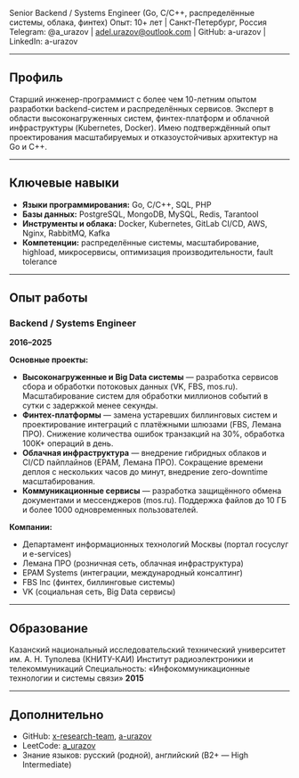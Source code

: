 Senior Backend / Systems Engineer (Go, C/C++, распределённые системы, облака, финтех)
Опыт: 10+ лет | Санкт-Петербург, Россия
Telegram: @a_urazov | [adel.urazov@outlook.com](mailto:adel.urazov@outlook.com) | GitHub: a-urazov | LinkedIn: a-urazov

---

## Профиль

Старший инженер-программист с более чем 10-летним опытом разработки backend-систем и распределённых сервисов.
Эксперт в области высоконагруженных систем, финтех-платформ и облачной инфраструктуры (Kubernetes, Docker).
Имею подтверждённый опыт проектирования масштабируемых и отказоустойчивых архитектур на Go и C++.

---

## Ключевые навыки

* **Языки программирования:** Go, C/C++, SQL, PHP
* **Базы данных:** PostgreSQL, MongoDB, MySQL, Redis, Tarantool
* **Инструменты и облака:** Docker, Kubernetes, GitLab CI/CD, AWS, Nginx, RabbitMQ, Kafka
* **Компетенции:** распределённые системы, масштабирование, highload, микросервисы, оптимизация производительности, fault tolerance

---

## Опыт работы

### Backend / Systems Engineer

**2016–2025**

**Основные проекты:**

* **Высоконагруженные и Big Data системы** — разработка сервисов сбора и обработки потоковых данных (VK, FBS, mos.ru). Масштабирование систем для обработки миллионов событий в сутки с задержкой менее секунды.
* **Финтех-платформы** — замена устаревших биллинговых систем и проектирование интеграций с платёжными шлюзами (FBS, Лемана ПРО). Снижение количества ошибок транзакций на 30%, обработка 100K+ операций в день.
* **Облачная инфраструктура** — внедрение гибридных облаков и CI/CD пайплайнов (EPAM, Лемана ПРО). Сокращение времени деплоя с нескольких часов до минут, внедрение zero-downtime масштабирования.
* **Коммуникационные сервисы** — разработка защищённого обмена документами и мессенджеров (mos.ru). Поддержка файлов до 10 ГБ и более 1000 одновременных пользователей.

**Компании:**

* Департамент информационных технологий Москвы (портал госуслуг и e-services)
* Лемана ПРО (розничная сеть, облачная инфраструктура)
* EPAM Systems (интеграции, международный консалтинг)
* FBS Inc (финтех, биллинговые системы)
* VK (социальная сеть, Big Data сервисы)

---

## Образование

Казанский национальный исследовательский технический университет им. А. Н. Туполева (КНИТУ-КАИ)
Институт радиоэлектроники и телекоммуникаций
Специальность: «Инфокоммуникационные технологии и системы связи»
**2015**

---

## Дополнительно

* GitHub: [x-research-team](https://github.com/x-research-team), [a-urazov](https://github.com/a-urazov)
* LeetCode: [a_urazov](https://leetcode.com/u/a_urazov)
* Знание языков: русский (родной), английский (B2+ — High Intermediate)
